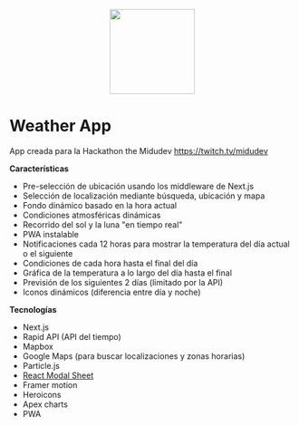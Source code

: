 <p align="center">
  <img 
    width="150"
    height="150"
    src="https://i.imgur.com/HJtNd0C.png"
  >
</p>

# Weather App

App creada para la Hackathon the Midudev https://twitch.tv/midudev

**Características**

 - Pre-selección de ubicación usando los middleware de Next.js
 - Selección de localización mediante búsqueda, ubicación y mapa
 - Fondo dinámico basado en la hora actual
 - Condiciones atmosféricas dinámicas
 - Recorrido del sol y la luna "en tiempo real"
 - PWA instalable
 - Notificaciones cada 12 horas para mostrar la temperatura del día actual o el siguiente
 - Condiciones de cada hora hasta el final del día
 - Gráfica de la temperatura a lo largo del día hasta el final
 - Previsión de los siguientes 2 días (limitado por la API)
 - Iconos dinámicos (diferencia entre día y noche)

**Tecnologías**

 - Next.js
 - Rapid API (API del tiempo)
 - Mapbox
 - Google Maps (para buscar localizaciones y zonas horarias)
 - Particle.js
 - [React Modal Sheet](https://github.com/Temzasse/react-modal-sheet) 
 - Framer motion
 - Heroicons
 - Apex charts
 - PWA
